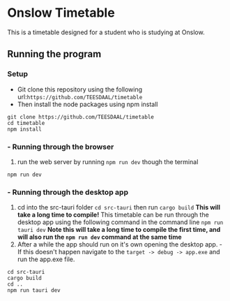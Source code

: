 # Onslow Timetable
This is a timetable designed for a student who is studying at Onslow.

## Running the program
### Setup
 - Git clone this repository using the following url:`https://github.com/TEESDAAL/timetable`
 - Then install the node packages using npm install
```
git clone https://github.com/TEESDAAL/timetable
cd timetable
npm install
```
### - Running through the browser
1. run the web server by running `npm run dev` though the terminal
```
npm run dev
```
### - Running through the desktop app
1. cd into the src-tauri folder `cd src-tauri` then run `cargo build` **This will take a long time to compile!**
This timetable can be run through the desktop app using the following command in the command line
`npm run tauri dev`
**Note this will take a long time to compile the first time, and will also run the `npm run dev` command at the same time**
2. After a while the app should run on it's own opening the desktop app. - If this doesn't happen navigate to the `target -> debug -> app.exe` and run the app.exe file.
```
cd src-tauri
cargo build
cd ..
npm run tauri dev
```
